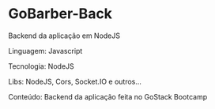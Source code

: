 # GoBarber-Back

Backend da aplicação em NodeJS

Linguagem: Javascript

Tecnologia: NodeJS

Libs: NodeJS, Cors, Socket.IO e outros...

Conteúdo: Backend da aplicação feita no GoStack Bootcamp
